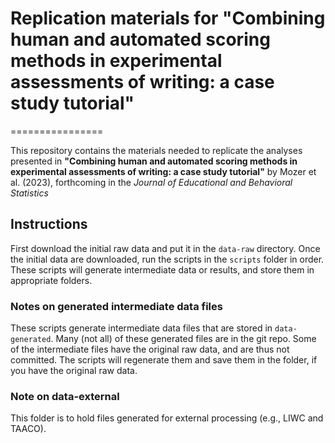 # Replication materials for  "Combining human and automated scoring methods in experimental assessments of writing: a case study tutorial"
================


This repository contains the materials needed to replicate the analyses presented in **"Combining human and automated scoring methods in experimental assessments of writing: a case study tutorial"** by Mozer et al. (2023), forthcoming in the *Journal of Educational and Behavioral Statistics*

## Instructions
First download the initial raw data and put it in the `data-raw` directory.
Once the initial data are downloaded,  run the scripts in the `scripts` folder in order.
These scripts will generate intermediate data or results, and store them in appropriate folders.

### Notes on generated intermediate data files
These scripts generate intermediate data files that are stored in `data-generated`.
Many (not all) of these generated files are in the git repo.
Some of the intermediate files have the original raw data, and are thus not committed.  The scripts will regenerate them and save them in the folder, if you have the original raw data.

### Note on data-external
This folder is to hold files generated for external processing (e.g., LIWC and TAACO).
